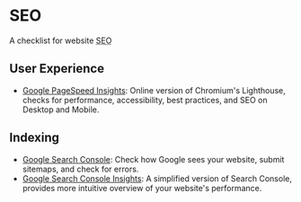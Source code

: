 # SEO

A checklist for website <abbr title="Search Engine Optimization">SEO</abbr>

## User Experience

- [Google PageSpeed Insights](https://pagespeed.web.dev/): Online version of Chromium's Lighthouse, checks for performance, accessibility, best practices, and SEO on Desktop and Mobile.

## Indexing

- [Google Search Console](https://search.google.com/search-console): Check how Google sees your website, submit sitemaps, and check for errors.
- [Google Search Console Insights](https://search.google.com/search-console/insights/): A simplified version of Search Console, provides more intuitive overview of your website's performance.
